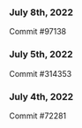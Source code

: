 ### July 8th, 2022

Commit #97138

### July 5th, 2022

Commit #314353


### July 4th, 2022

Commit #72281
